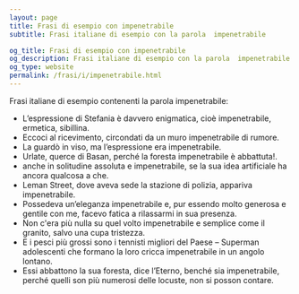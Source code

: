```yaml
---
layout: page
title: Frasi di esempio con impenetrabile 
subtitle: Frasi italiane di esempio con la parola  impenetrabile

og_title: Frasi di esempio con impenetrabile 
og_description: Frasi italiane di esempio con la parola  impenetrabile
og_type: website
permalink: /frasi/i/impenetrabile.html
---
```


Frasi italiane di esempio contenenti la parola impenetrabile:


- L’espressione di Stefania è davvero enigmatica, cioè impenetrabile, ermetica, sibillina.
- Eccoci al ricevimento, circondati da un muro impenetrabile di rumore.
- La guardò in viso, ma l’espressione era impenetrabile.
- Urlate, querce di Basan, perché la foresta impenetrabile è abbattuta!.
- anche in solitudine assoluta e impenetrabile, se la sua idea artificiale ha ancora qualcosa a che.
- Leman Street, dove aveva sede la stazione di polizia, appariva impenetrabile.
- Possedeva un’eleganza impenetrabile e, pur essendo molto generosa e gentile con me, facevo fatica a rilassarmi in sua presenza.
- Non c'era più nulla su quel volto impenetrabile e semplice come il granito, salvo una cupa tristezza.
- E i pesci più grossi sono i tennisti migliori del Paese – Superman adolescenti che formano la loro cricca impenetrabile in un angolo lontano.
- Essi abbattono la sua foresta, dice l’Eterno, benché sia impenetrabile, perché quelli son più numerosi delle locuste, non si posson contare.
